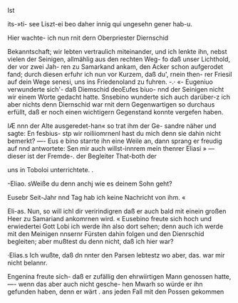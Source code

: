 Ist

its-»ti- see Liszt-ei beo daher innig qui ungesehn gener hab-u.

Hier wachte- ich nun rnit dern Oberpriester Diernschid

Bekanntschaft; wir lebten vertraulich miteinander, und ich
lenkte ihn, nebst vielen der Seinigen, allmählig aus den
rechten Weg- fo daß unser Lichthold, der vor zwei Jah-
ren zu Samarkand ankam, den Acker schon aufgerodet fand;
durch diesen erfuhr ich nun vor Kurzem, daß du', rnein then-
rer Friesil auf dein Wege senesi, uns ins Friedenoland zu
fuhren. -.·
«- Eugeniuo verwunderte sich'- daß Diemschid deoEufes
biuo- nnd der Seinigen nicht wir einem Worte gedacht
hatte. Snsebino wunderte sich auch darüber-z ich aber
nichts denn Diernschid war rnit dern Gegenwartigen so
durchaus erfüllt, daß er noch einen wichtigern Gegenstand
konnte vergefen haben.

IÆ nnn der Alte ausgeredet-han« so trat ihm der Ge-
sandre näher und sagte: En fesbius- stp wir roiliiomrnenl
hast du mich denn sie dahin nicht bemerkt? —- Eus e bino
starrte ihn eine Weile an, dann sprang er freudig auf nnd
antwortete: Sen mir auch willst-innrem mein thenrer Eliasi
» — dieser ist der Fremde-. der Begleiter That-both der

uns in Toboloi unterrichtete. .

-Eliao. sWeiße du denn anchj wie es deinem Sohn geht?

Eusebr Seit-Jahr nnd Tag hab ich keine Nachricht
von ihm. «

Eli-as. Nun, so will ichl dir veririndigren daß er auch
bald mit einein großen Heer zu Samariand ankomrnen wird.
« Eusebino freute sich hoch und erwiedertei Gott Lobi
ich werde ihn also dort sehen; denn auch ich werde mit den
Meinigen nnsernr Fürsten dahin folgen und den Dienrschid
begleiten; aber mußtest du denn nicht, daß ich hier war?

·Elias.s Ich wußte, daß dn nnter den Parsen lebtestz
wo aber, das. war mir nicht belannr.

Engenina freute sich- daß er zufällig den ehrwiirtigen
Mann genossen hatte, —- wenn das aber auch nicht gesche-
hen Mwarh so würde er ihn gefunden haben, denn er wärt
. ans jeden Fall mit den Possen gekommen

